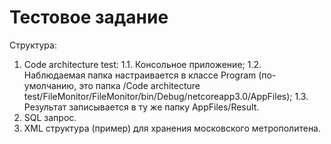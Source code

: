 # Тестовое задание
Структура:
1. Code architecture test:
  1.1. Консольное приложение;
  1.2. Наблюдаемая папка настраивается в классе Program (по-умолчанию, это папка /Code architecture          test/FileMonitor/FileMonitor/bin/Debug/netcoreapp3.0/AppFiles);
  1.3. Результат записывается в ту же папку AppFiles/Result.
2. SQL запрос.
3. XML структура (пример) для хранения московского метрополитена.

